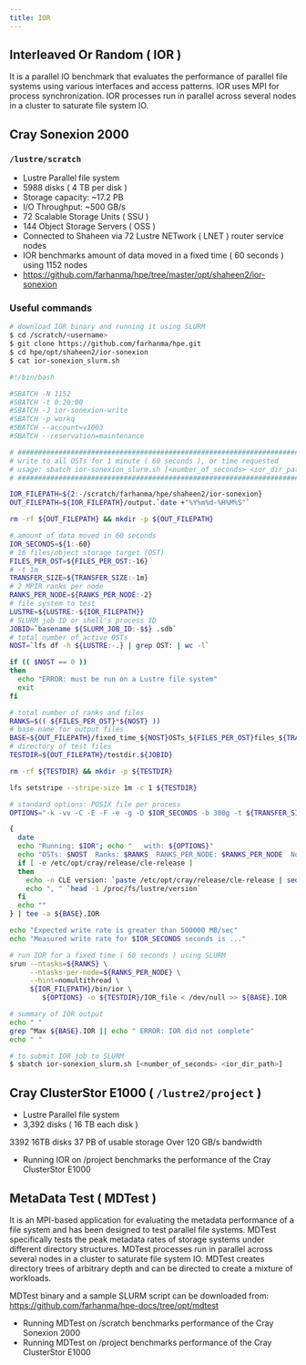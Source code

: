 ```yaml
---
title: IOR
---
```


## Interleaved Or Random ( IOR )

It is a parallel IO benchmark that evaluates the performance of parallel file
systems using various interfaces and access patterns. IOR uses MPI for process
synchronization. IOR processes run in parallel across several nodes in a cluster
to saturate file system IO.

## Cray Sonexion 2000

### `/lustre/scratch`

* Lustre Parallel file system
* 5988 disks ( 4 TB per disk )
* Storage capacity: ~17.2 PB
* I/O Throughput: ~500 GB/s
* 72 Scalable Storage Units ( SSU )
* 144 Object Storage Servers ( OSS )
* Connected to Shaheen via 72 Lustre NETwork ( LNET ) router service nodes
* IOR benchmarks amount of data moved in a fixed time ( 60 seconds ) using 1152 nodes
* https://github.com/farhanma/hpe/tree/master/opt/shaheen2/ior-sonexion

### Useful commands

```sh
# download IOR binary and running it using SLURM
$ cd /scratch/<username>
$ git clone https://github.com/farhanma/hpe.git
$ cd hpe/opt/shaheen2/ior-sonexion
$ cat ior-sonexion_slurm.sh

#!/bin/bash

#SBATCH -N 1152
#SBATCH -t 0:20:00
#SBATCH -J ior-sonexion-write
#SBATCH -p workq
#SBATCH --account=v1003
#SBATCH --reservation=maintenance

# ##############################################################################
# write to all OSTs for 1 minute ( 60 seconds ), or time requested
# usage: sbatch ior-sonexion_slurm.sh [<number_of_seconds> <ior_dir_path>]
# ##############################################################################

IOR_FILEPATH=${2:-/scratch/farhanma/hpe/shaheen2/ior-sonexion}
OUT_FILEPATH=${IOR_FILEPATH}/output.`date +"%Y%m%d-%H%M%S"`

rm -rf ${OUT_FILEPATH} && mkdir -p ${OUT_FILEPATH}

# amount of data moved in 60 seconds
IOR_SECONDS=${1:-60}
# 16 files/object storage target (OST)
FILES_PER_OST=${FILES_PER_OST:-16}
# -t 1m
TRANSFER_SIZE=${TRANSFER_SIZE:-1m}
# 2 MPIR ranks per node
RANKS_PER_NODE=${RANKS_PER_NODE:-2}
# file system to test
LUSTRE=${LUSTRE:-${IOR_FILEPATH}}
# SLURM job ID or shell's process ID
JOBID=`basename ${SLURM_JOB_ID:-$$} .sdb`
# total number of active OSTs
NOST=`lfs df -h ${LUSTRE:-.} | grep OST: | wc -l`

if (( $NOST == 0 ))
then
  echo "ERROR: must be run on a Lustre file system"
  exit
fi

# total number of ranks and files
RANKS=$(( ${FILES_PER_OST}*${NOST} ))
# base name for output files
BASE=${OUT_FILEPATH}/fixed_time_${NOST}OSTs_${FILES_PER_OST}files_${TRANSFER_SIZE}_${RANKS_PER_NODE}ppn_${JOBID}
# directory of test files
TESTDIR=${OUT_FILEPATH}/testdir.${JOBID}

rm -rf ${TESTDIR} && mkdir -p ${TESTDIR}

lfs setstripe --stripe-size 1m -c 1 ${TESTDIR}

# standard options: POSIX file per process
OPTIONS="-k -vv -C -E -F -e -g -D $IOR_SECONDS -b 300g -t ${TRANSFER_SIZE} -w"

{
  date
  echo "Running: $IOR"; echo "   with: ${OPTIONS}"
  echo "OSTs: $NOST  Ranks: $RANKS  RANKS_PER_NODE: $RANKS_PER_NODE  Nodes: $(($RANKS/$RANKS_PER_NODE))"
  if [ -e /etc/opt/cray/release/cle-release ]
  then
    echo -n CLE version: `paste /etc/opt/cray/release/cle-release | sed -e 's/DEFAULT=//'`
    echo ", " `head -1 /proc/fs/lustre/version`
  fi
  echo ""
} | tee -a ${BASE}.IOR

echo "Expected write rate is greater than 500000 MB/sec"
echo "Measured write rate for $IOR_SECONDS seconds is ..."

# run IOR for a fixed time ( 60 seconds ) using SLURM
srun --ntasks=${RANKS} \
     --ntasks-per-node=${RANKS_PER_NODE} \
     --hint=nomultithread \
     ${IOR_FILEPATH}/bin/ior \
        ${OPTIONS} -o ${TESTDIR}/IOR_file < /dev/null >> ${BASE}.IOR

# summary of IOR output
echo " "
grep ^Max ${BASE}.IOR || echo " ERROR: IOR did not complete"
echo " "

# to submit IOR job to SLURM
$ sbatch ior-sonexion_slurm.sh [<number_of_seconds> <ior_dir_path>]
```


## Cray ClusterStor E1000 ( `/lustre2/project` )

* Lustre Parallel file system
* 3,392 disks ( 16 TB each disk )

3392 16TB disks
37 PB of usable storage
Over 120 GB/s bandwidth

* Running IOR on /project benchmarks the performance of the Cray ClusterStor E1000



## MetaData Test ( MDTest )

It is an MPI-based application for evaluating the metadata performance of a file
system and has been designed to test parallel file systems. MDTest specifically
tests the peak metadata rates of storage systems under different directory
structures. MDTest processes run in parallel across several nodes in a cluster
to saturate file system IO. MDTest creates directory trees of arbitrary depth
and can be directed to create a mixture of workloads.

MDTest binary and a sample SLURM script can be downloaded from:
https://github.com/farhanma/hpe-docs/tree/opt/mdtest

* Running MDTest on /scratch benchmarks performance of the Cray Sonexion 2000
* Running MDTest on /project benchmarks performance of the Cray ClusterStor E1000
